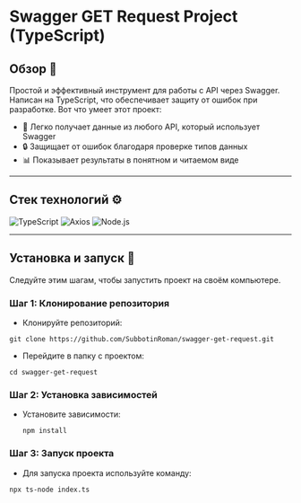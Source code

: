# Swagger GET Request Project (TypeScript)

## Обзор 🌟 

Простой и эффективный инструмент для работы с API через Swagger. Написан на TypeScript, что обеспечивает защиту от ошибок при разработке. 
Вот что умеет этот проект:

- 🔄 Легко получает данные из любого API, который использует Swagger
- 🔒 Защищает от ошибок благодаря проверке типов данных
- 📊 Показывает результаты в понятном и читаемом виде

---

## Стек технологий ⚙️

  ![TypeScript](https://img.shields.io/badge/TypeScript-007ACC?style=for-the-badge&logo=typescript&logoColor=white)
  ![Axios](https://img.shields.io/badge/Axios-5A29E4?style=for-the-badge&logo=axios&logoColor=white) 
  ![Node.js](https://img.shields.io/badge/Node.js-43853D?style=for-the-badge&logo=node.js&logoColor=white)

---

## Установка и запуск 🚀

Следуйте этим шагам, чтобы запустить проект на своём компьютере.

### Шаг 1: Клонирование репозитория

- Клонируйте репозиторий:

```
git clone https://github.com/SubbotinRoman/swagger-get-request.git
```

- Перейдите в папку с проектом:

```
cd swagger-get-request
```

### Шаг 2: Установка зависимостей

- Установите зависимости:
  
  ```
  npm install
  ```

### Шаг 3: Запуск проекта

- Для запуска проекта используйте команду:

 ```
 npx ts-node index.ts
  ```
